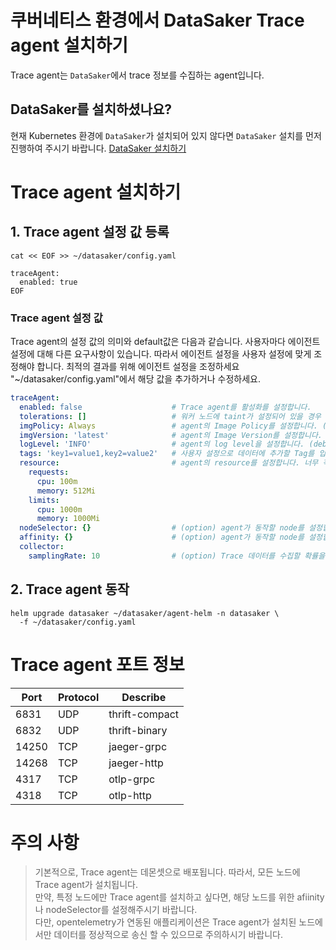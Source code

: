 # 쿠버네티스 환경에서 DataSaker Trace agent 설치하기
Trace agent는 `DataSaker`에서 trace 정보를 수집하는 agent입니다.

## DataSaker를 설치하셨나요?
현재 Kubernetes 환경에 `DataSaker`가 설치되어 있지 않다면 `DataSaker` 설치를 먼저 진행하여 주시기 바랍니다. [DataSaker 설치하기](../../README.md)

# Trace agent 설치하기
## 1. Trace agent 설정 값 등록
```shell
cat << EOF >> ~/datasaker/config.yaml

traceAgent:
  enabled: true
EOF
```

### Trace agent 설정 값
Trace agent의 설정 값의 의미와 default값은 다음과 같습니다. 사용자마다 에이전트 설정에 대해 다른 요구사항이 있습니다. 따라서 에이전트 설정을 사용자 설정에 맞게 조정해야 합니다. 최적의 결과를 위해 에이전트 설정을 조정하세요
"~/datasaker/config.yaml"에서 해당 값을 추가하거나 수정하세요.
```yaml
traceAgent:
  enabled: false                    # Trace agent를 활성화를 설정합니다.
  tolerations: []                   # 워커 노드에 taint가 설정되어 있을 경우 taint를 추가합니다.
  imgPolicy: Always                 # agent의 Image Policy를 설정합니다. (Always, IfNotPresent, Never)
  imgVersion: 'latest'              # agent의 Image Version를 설정합니다.
  logLevel: 'INFO'                  # agent의 log level을 설정합니다. (debug > info > warn > error > panic > fatal)
  tags: 'key1=value1,key2=value2'   # 사용자 설정으로 데이터에 추가할 Tag를 입력하세요. 
  resource:                         # agent의 resource를 설정합니다. 너무 작게할 경우 정상동작을 못할 수 있습니다.
    requests:
      cpu: 100m
      memory: 512Mi
    limits:
      cpu: 1000m
      memory: 1000Mi
  nodeSelector: {}                  # (option) agent가 동작할 node를 설정합니다.
  affinity: {}                      # (option) agent가 동작할 node를 설정합니다.
  collector:                        
    samplingRate: 10                # (option) Trace 데이터를 수집할 확률을 설정 합니다. (0 < sampleRate <= 100)
```

## 2. Trace agent 동작
```shell
helm upgrade datasaker ~/datasaker/agent-helm -n datasaker \
  -f ~/datasaker/config.yaml
```

# Trace agent 포트 정보
| Port  | Protocol | Describe       |
|-------|----------|----------------|
| 6831  | UDP      | thrift-compact |
| 6832  | UDP      | thrift-binary  |
| 14250 | TCP      | jaeger-grpc    |
| 14268 | TCP      | jaeger-http    |
| 4317  | TCP      | otlp-grpc      |
| 4318  | TCP      | otlp-http      |

# 주의 사항

> 기본적으로, Trace agent는 데몬셋으로 배포됩니다. 따라서, 모든 노드에 Trace agent가 설치됩니다. \
> 만약, 특정 노드에만 Trace agent를 설치하고 싶다면, 해당 노드를 위한 afiinity나 nodeSelector를 설정해주시기 바랍니다. \
> 다만, opentelemetry가 연동된 애플리케이션은 Trace agent가 설치된 노드에서만 데이터를 정상적으로 송신 할 수 있으므로 주의하시기 바랍니다.